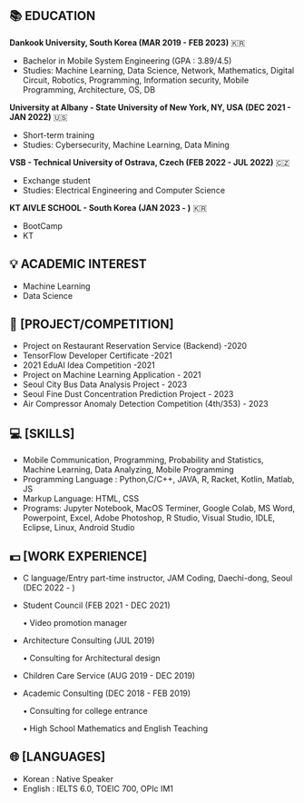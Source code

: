 ## 📚 EDUCATION

**Dankook University, South Korea (MAR 2019 - FEB 2023)** 🇰🇷

- Bachelor in Mobile System Engineering (GPA : 3.89/4.5)
- Studies: Machine Learning, Data Science, Network, Mathematics, Digital Circuit, Robotics, Programming, Information security, Mobile Programming, Architecture, OS, DB

**University at Albany - State University of New York, NY, USA (DEC 2021 - JAN 2022)** 🇺🇸

- Short-term training
-  Studies: Cybersecurity, Machine Learning, Data Mining

**VSB - Technical University of Ostrava, Czech (FEB 2022 - JUL 2022)** 🇨🇿

- Exchange student
- Studies: Electrical Engineering and Computer Science

**KT AIVLE SCHOOL - South Korea (JAN 2023 - )** 🇰🇷

- BootCamp
- KT

## 💡 ACADEMIC INTEREST

- Machine Learning 
- Data Science

## 📃 [PROJECT/COMPETITION]

- Project on Restaurant Reservation Service (Backend) -2020
- TensorFlow Developer Certificate -2021
- 2021 EduAI Idea Competition -2021
- Project on Machine Learning Application - 2021
- Seoul City Bus Data Analysis Project - 2023
- Seoul Fine Dust Concentration Prediction Project - 2023
- Air Compressor Anomaly Detection Competition (4th/353) - 2023

## 💻 [SKILLS]

- Mobile Communication, Programming, Probability and Statistics, Machine Learning, Data Analyzing, Mobile Programming
- Programming Language : Python,C/C++, JAVA, R, Racket, Kotlin, Matlab, JS
- Markup Language: HTML, CSS
- Programs: Jupyter Notebook, MacOS Terminer, Google Colab, MS Word, Powerpoint, Excel, Adobe Photoshop, R Studio, Visual Studio, IDLE, Eclipse, Linux, Android Studio

## 💵 [WORK EXPERIENCE]

- C language/Entry part-time instructor, JAM Coding, Daechi-dong, Seoul (DEC 2022 - )
- Student Council (FEB 2021 - DEC 2021)

  • Video promotion manager
- Architecture Consulting (JUL 2019)

  • Consulting for Architectural design
- Children Care Service (AUG 2019 - DEC 2019) 
- Academic Consulting (DEC 2018 - FEB 2019)

  • Consulting for college entrance
  
  • High School Mathematics and English Teaching

## 🌐 [LANGUAGES]

- Korean : Native Speaker 
- English : IELTS 6.0, TOEIC 700, OPIc IM1





<!--
**JunePark-00/JunePark-00** is a ✨ _special_ ✨ repository because its `README.md` (this file) appears on your GitHub profile.

Here are some ideas to get you started:

- 🔭 I’m currently working on ...
- 🌱 I’m currently learning ...
- 👯 I’m looking to collaborate on ...
- 🤔 I’m looking for help with ...
- 💬 Ask me about ...
- 📫 How to reach me: ...
- 😄 Pronouns: ...
- ⚡ Fun fact: ...
-->
